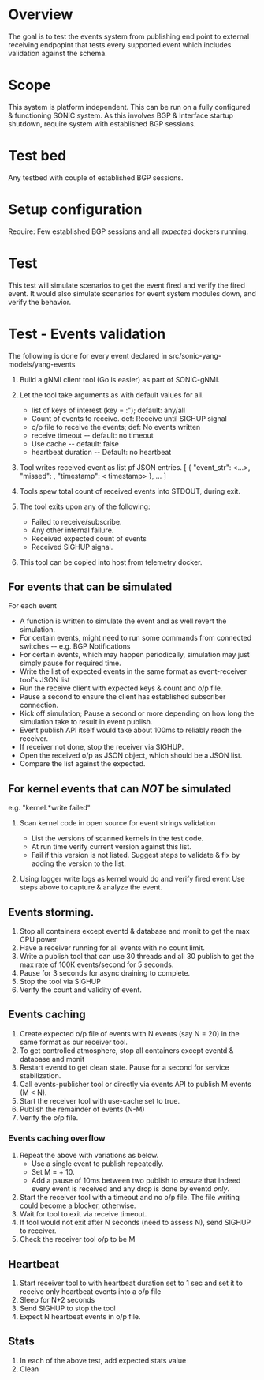 # Overview
The goal is to test the events system from publishing end point to external receiving endpopint that tests every supported event which includes validation against the schema.

# Scope
This system is platform independent. This can be run on a fully configured & functioning SONiC system. As this involves BGP & Interface startup shutdown, require system with established BGP sessions.

# Test bed
Any testbed with couple of established BGP sessions.

# Setup configuration
Require: Few established BGP sessions and all *expected* dockers running.

# Test
This test will simulate scenarios to get the event fired and verify the fired event. It would also simulate scenarios for event system modules down, and verify the behavior.

# Test - Events validation
The following is done for every event declared in src/sonic-yang-models/yang-events

1) Build a gNMI client tool (Go is easier) as part of SONiC-gNMI.
2) Let the tool take arguments as with default values for all.
   * list of keys of interest (key = <Yang nodule>:<Yang container>"); default: any/all
   * Count of events to receive. def: Receive until SIGHUP signal
   * o/p file to receive the events; def: No events written
   * receive timeout -- default: no timeout
   * Use cache -- default: false
   * heartbeat duration -- Default: no heartbeat
3) Tool writes received event as list pf JSON entries.
   [ 
      { 
        "event_str": <...>,
        "missed": <cnt>,
        "timestamp": < timestamp>
      },
      ...
  ]
4) Tools spew total count of received events into STDOUT, during exit.
 
5) The tool exits upon any of the following:
   * Failed to receive/subscribe.
   * Any other internal failure.
   * Received expected count of events
   * Received SIGHUP signal.
  
5) This tool can be copied into host from telemetry docker.

## For events that can be simulated
For each event</br>
   * A function is written to simulate the event and as well revert the simulation.
   * For certain events, might need to run some commands from connected switches -- e.g. BGP Notifications
   * For certain events, which may happen periodically, simulation may just simply pause for required time.
   * Write the list of expected events in the same format as event-receiver tool's JSON list
   * Run the receive client with expected keys & count and o/p file.
   * Pause a second to ensure the client has established subscriber connection.
   * Kick off simulation; Pause a second or more depending on how long the simulation take to result in event publish. 
   * Event publish API itself would take about 100ms to reliably reach the receiver.
   * If receiver not done, stop the receiver via SIGHUP.
   * Open the received o/p as JSON object, which should be a JSON list.
   * Compare the list against the expected.
  
## For kernel events that can *NOT* be simulated
   e.g. "kernel.*write failed" 
1) Scan kernel code in open source for event strings validation
    * List the versions of scanned kernels in the test code.
    * At run time verify current version against this list.
    * Fail if this version is not listed. Suggest steps to validate & fix by adding the version to the list.
  
2) Using logger write logs as kernel would do and verify fired event
   Use steps above to capture & analyze the event.
  
## Events storming.
1) Stop all containers except eventd & database and monit to get the max CPU power
2) Have a receiver running for all events with no count limit.
3) Write a publish tool that can use 30 threads and all 30 publish to get the max rate of 100K events/second for 5 seconds.
4) Pause for 3 seconds for async draining to complete.
5) Stop the tool via SIGHUP
6) Verify the count and validity of event.
  
## Events caching
1) Create expected o/p file of events with N events (say N = 20) in the same format as our receiver tool.
2) To get controlled atmosphere, stop all containers except eventd & database and monit 
3) Restart eventd to get clean state. Pause for a second for service stabilization.
4) Call events-publisher tool or directly via events API to publish M events (M < N).
5) Start the receiver tool with use-cache set to true.
6) Publish the remainder of events (N-M)
7) Verify the o/p file.

### Events caching overflow
1) Repeat the above with variations as below.
   * Use a single event to publish repeatedly.
   * Set M = <Max cache size> + 10.
   * Add a pause of 10ms between two publish to *ensure* that indeed every event is received and any drop is done by eventd *only*.
2) Start the receiver tool with a timeout and no o/p file. The file writing could become a blocker, otherwise.
4) Wait for tool to exit via receive timeout.
5) If tool would not exit after N seconds (need to assess N), send SIGHUP to receiver.
6) Check the receiver tool o/p to be M
  
                                                                                 
## Heartbeat
1) Start receiver tool to with heartbeat duration set to 1 sec and set it to receive only heartbeat events into a o/p file
2) Sleep for N+2 seconds
3) Send SIGHUP to stop the tool
4) Expect N heartbeat events in o/p file.
  
## Stats
1) In each of the above test, add expected stats value 
2) Clean 
